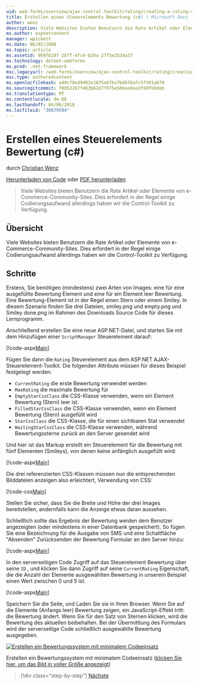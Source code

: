 ```yaml
---
uid: web-forms/overview/ajax-control-toolkit/rating/creating-a-rating-control-cs
title: Erstellen eines Steuerelements Bewertung (c#) | Microsoft Docs
author: wenz
description: Viele Websites bieten Benutzern die Rate Artikel oder Elemente von e-Commerce-Community-Sites. Dies erfordert in der Regel einige Codierungsaufwand, aber wir haben die...
ms.author: aspnetcontent
manager: wpickett
ms.date: 06/02/2008
ms.topic: article
ms.assetid: 969fb28f-2bff-4fc4-b24a-27f5e2534a37
ms.technology: dotnet-webforms
ms.prod: .net-framework
msc.legacyurl: /web-forms/overview/ajax-control-toolkit/rating/creating-a-rating-control-cs
msc.type: authoredcontent
ms.openlocfilehash: a48cf0ed9402e2875e87ba7bdb76afc5f501a670
ms.sourcegitcommit: f8852267f463b62d7f975e56bea9aa3f68fbbdeb
ms.translationtype: MT
ms.contentlocale: de-DE
ms.lasthandoff: 04/06/2018
ms.locfileid: "30879594"
---
```

<a name="creating-a-rating-control-c"></a>Erstellen eines Steuerelements Bewertung (c#)
====================
durch [Christian Wenz](https://github.com/wenz)

[Herunterladen von Code](http://download.microsoft.com/download/9/3/f/93f8daea-bebd-4821-833b-95205389c7d0/rating0.cs.zip) oder [PDF herunterladen](http://download.microsoft.com/download/2/d/c/2dc10e34-6983-41d4-9c08-f78f5387d32b/rating0CS.pdf)

> Viele Websites bieten Benutzern die Rate Artikel oder Elemente von e-Commerce-Community-Sites. Dies erfordert in der Regel einige Codierungsaufwand allerdings haben wir die Control-Toolkit zu Verfügung.


## <a name="overview"></a>Übersicht

Viele Websites bieten Benutzern die Rate Artikel oder Elemente von e-Commerce-Community-Sites. Dies erfordert in der Regel einige Codierungsaufwand allerdings haben wir die Control-Toolkit zu Verfügung.

## <a name="steps"></a>Schritte

Erstens, Sie benötigen (mindestens) zwei Arten von Images: eine für eine ausgefüllte Bewertung Element und eine für ein Element leer Bewertung. Eine Bewertung-Element ist in der Regel einen Stern oder einem Smiley. In diesem Szenario finden Sie drei Dateien, smiley.png und empty.png und Smiley done.png im Rahmen des Downloads Source Code für dieses Lernprogramm.

Anschließend erstellen Sie eine neue ASP.NET-Datei, und starten Sie mit dem Hinzufügen einer `ScriptManager` Steuerelement darauf:

[!code-aspx[Main](creating-a-rating-control-cs/samples/sample1.aspx)]

Fügen Sie dann die `Rating` Steuerelement aus dem ASP.NET AJAX-Steuerelement-Toolkit. Die folgenden Attribute müssen für dieses Beispiel festgelegt werden:

- `CurrentRating` die erste Bewertung verwendet werden
- `MaxRating` die maximale Bewertung für
- `EmptyStarCssClass` die CSS-Klasse verwenden, wenn ein Element Bewertung (Stern) leer ist.
- `FilledStarCssClass` die CSS-Klasse verwenden, wenn ein Element Bewertung (Stern) ausgefüllt wird
- `StarCssClass` die CSS-Klasse, die für einen sichtbaren Stat verwendet
- `WaitingStarCssClass` die CSS-Klasse verwenden, während Bewertungssterne zurück an den Server gesendet wird

Und hier ist das Markup erstellt ein Steuerelement für die Bewertung mit fünf Elementen (Smileys), von denen keine anfänglich ausgefüllt wird:

[!code-aspx[Main](creating-a-rating-control-cs/samples/sample2.aspx)]

Die drei referenzierten CSS-Klassen müssen nun die entsprechenden Bilddateien anzeigen also erleichtert, Verwendung von CSS:

[!code-css[Main](creating-a-rating-control-cs/samples/sample3.css)]

Stellen Sie sicher, dass Sie die Breite und Höhe der drei Images bereitstellen, andernfalls kann die Anzeige etwas daran aussehen.

Schließlich sollte das Ergebnis der Bewertung werden dem Benutzer angezeigten (oder mindestens in einer Datenbank gespeichert). So fügen Sie eine Bezeichnung für die Ausgabe von SMS und eine Schaltfläche "Absenden" Zurücksenden der Bewertung Formular an den Server hinzu:

[!code-aspx[Main](creating-a-rating-control-cs/samples/sample4.aspx)]

In den serverseitigen Code Zugriff auf das Steuerelement Bewertung über seine `ID` , und klicken Sie dann Zugriff auf seine `CurrentRating` Eigenschaft, die die Anzahl der Elemente ausgewählten Bewertung in unserem Beispiel einen Wert zwischen 0 und 5 ist.

[!code-aspx[Main](creating-a-rating-control-cs/samples/sample5.aspx)]

Speichern Sie die Seite, und Laden Sie sie in Ihren Browser. Wenn Sie auf die Elemente (Anfangs leer) Bewertung zeigen, ein JavaScript-Effekt tritt: die Bewertung ändert. Wenn Sie für den Satz von Sternen klicken, wird die Bewertung des aktuellen beibehalten. Bei der Übermittlung des Formulars wird der serverseitige Code schließlich ausgewählte Bewertung ausgegeben.


[![Erstellen ein Bewertungssystem mit minimalem Codeeinsatz](creating-a-rating-control-cs/_static/image2.png)](creating-a-rating-control-cs/_static/image1.png)

Erstellen ein Bewertungssystem mit minimalem Codeeinsatz ([klicken Sie hier, um das Bild in voller Größe angezeigt](creating-a-rating-control-cs/_static/image3.png))

> [!div class="step-by-step"]
> [Nächste](creating-a-rating-control-vb.md)
